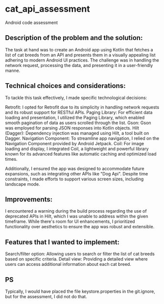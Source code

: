 # cat_api_assessment
Android code assessment

## Description of the problem and the solution:
The task at hand was to create an Android app using Kotlin that fetches a list of cat breeds from an API and presents them in a visually appealing list adhering to modern Android UI practices. The challenge was in handling the network request, processing the data, and presenting it in a user-friendly manne.

## Technical choices and considerations:

To tackle this task effectively, I made specific technological decisions:

Retrofit: I opted for Retrofit due to its simplicity in handling network requests and its robust support for RESTful APIs.
Paging Library: For efficient data loading and presentation, I utilized the Paging Library, which enabled smooth pagination of data as users scrolled through the list.
Gson: Gson was employed for parsing JSON responses into Kotlin objects.
Hilt (Dagger): Dependency injection was managed using Hilt, a tool built on Dagger.
Navigation Component: To streamline app navigation, I relied on the Navigation Component provided by Android Jetpack.
Coil: For image loading and display, I integrated Coil, a lightweight and powerful library known for its advanced features like automatic caching and optimized load times.

Additionally, I ensured the app was designed to accommodate future expansions, such as integrating other APIs like "Dog Api". 
Despite time constraints, I made efforts to support various screen sizes, including landscape mode.

## Improvements:

I encountered a warning during the build process regarding the use of deprecated APIs in Hilt, which I was unable to address within the given timeframe.
While there's room for UI enhancements, I prioritized functionality over aesthetics to ensure the app was robust and extensible.

## Features that I wanted to implement:

Search/filter option: Allowing users to search or filter the list of cat breeds based on specific criteria.
Detail view: Providing a detailed view where users can access additional information about each cat breed.


## PS
Typically, I would have placed the file keystore.properties in the git.ignore, but for the assessment, I did not do that.



